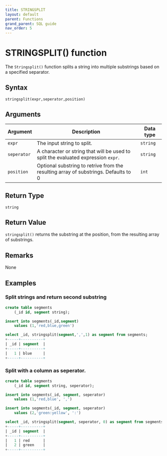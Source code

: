 ```yaml
---
title: STRINGSPLIT
layout: default
parent: Functions
grand_parent: SQL guide
nav_order: 5
---
```


# STRINGSPLIT() function

The `Stringsplit()` function splits a string into multiple substrings based on a specified separator.

## Syntax

```
stringsplit(expr,seperator,position)
```

## Arguments

| Argument | Description | Data type |
|---|---|---|
| `expr` | The input string to split. | `string` |
| `seperator` | A character or string that will be used to split the evaluated expression `expr`. | `string` |
| `position` | Optional substring to retrive from the resulting array of substrings. Defaults to 0 | `int` |

## Return Type

`string`

## Return Value

`stringsplit()` returns the substring at the position, from the resulting array of substrings.

## Remarks

None

## Examples

### Split strings and return second substring

```sql
create table segments
    (_id id, segment string);

insert into segments(_id,segment)
    values (1,'red,blue,green')

select _id, stringsplit(segment,',',1) as segment from segments;
+-----+----------+
| _id | segment  |
+-----+----------+
|   1 | blue     |
+-----+----------+
```

### Split with a column as seperator.

```sql
create table segments
    (_id id, segment string, seperator);

insert into segments(_id, segment, seperator)
    values (1,'red,blue', ',')

insert into segments(_id, segment, seperator)
    values (2,'green:yellow', ':')

select _id, stringsplit(segment, seperator, 0) as segment from segments;
+-----+----------+
| _id | segment  |
+-----+----------+
|   1 | red      |
|   2 | green    |
+-----+----------+
```
